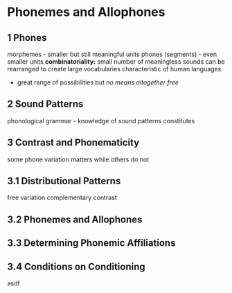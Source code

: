 # Phonemes and Allophones

## 1 Phones

morphemes - smaller but still meaningful units
phones (segments) - even smaller units
**combinatoriality:** small number of meaningless sounds can be rearranged to create large vocabularies characteristic of human languages

- great range of possibilities but *no means altogether free*
## 2 Sound Patterns

phonological grammar - knowledge of sound patterns constitutes

## 3 Contrast and Phonematicity

some phone variation matters while others do not

## 3.1 Distributional Patterns

free variation
complementary
contrast


## 3.2 Phonemes and Allophones


## 3.3 Determining Phonemic Affiliations


## 3.4 Conditions on Conditioning

asdf

